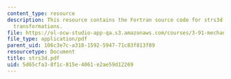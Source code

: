 ```yaml
---
content_type: resource
description: This resource contains the Fortran source code for strs3d - 3D stress
  transformations.
file: https://ol-ocw-studio-app-qa.s3.amazonaws.com/courses/3-91-mechanical-behavior-of-plastics-spring-2007/5d65cfa38f1c815e4061e2ae59d12269_strs3d.pdf
file_type: application/pdf
parent_uid: 106c3e7c-a318-1592-5947-71c83f813f89
resourcetype: Document
title: strs3d.pdf
uid: 5d65cfa3-8f1c-815e-4061-e2ae59d12269
---
```

